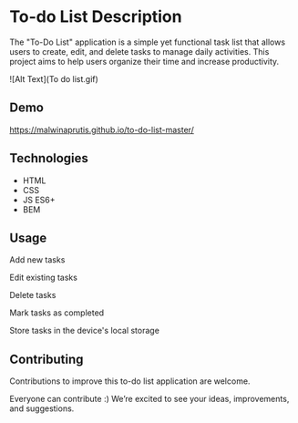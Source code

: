 # To-do List Description
The "To-Do List" application is a simple yet functional task list that allows users to create, edit, and delete tasks to manage daily activities. This project aims to help users organize their time and increase productivity.

![Alt Text](To do list.gif)

## Demo
https://malwinaprutis.github.io/to-do-list-master/
## Technologies

  - HTML
  - CSS
  - JS ES6+
  - BEM

## Usage

Add new tasks

Edit existing tasks

Delete tasks

Mark tasks as completed

Store tasks in the device's local storage

## Contributing

Contributions to improve this to-do list application are welcome. 

Everyone can contribute :) We’re excited to see your ideas, improvements, and suggestions.
